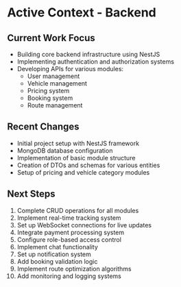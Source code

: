 # Active Context - Backend

## Current Work Focus
- Building core backend infrastructure using NestJS
- Implementing authentication and authorization systems
- Developing APIs for various modules:
  - User management
  - Vehicle management
  - Pricing system
  - Booking system
  - Route management

## Recent Changes
- Initial project setup with NestJS framework
- MongoDB database configuration
- Implementation of basic module structure
- Creation of DTOs and schemas for various entities
- Setup of pricing and vehicle category modules

## Next Steps
1. Complete CRUD operations for all modules
2. Implement real-time tracking system
3. Set up WebSocket connections for live updates
4. Integrate payment processing system
5. Configure role-based access control
6. Implement chat functionality
7. Set up notification system
8. Add booking validation logic
9. Implement route optimization algorithms
10. Add monitoring and logging systems
